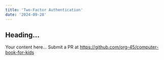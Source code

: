 ```yaml
---
title: 'Two-Factor Authentication'
date: '2024-09-28'
---
```


## Heading...
Your content here...
Submit a PR at https://github.com/org-45/computer-book-for-kids
